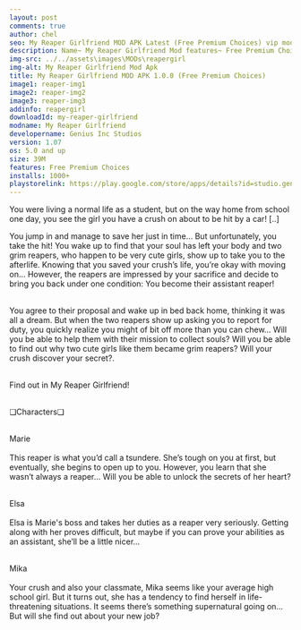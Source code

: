 ```yaml
---
layout: post
comments: true
author: chel
seo: My Reaper Girlfriend MOD APK Latest (Free Premium Choices) vip mods
description: Name~ My Reaper Girlfriend Mod features~ Free Premium Choices Version~ 2.0.7 Root~ No Install Steps~ Follow the steps below to Download games from ChelOverboard
img-src: ../../assets\images\MODs\reapergirl
img-alt: My Reaper Girlfriend Mod Apk
title: My Reaper Girlfriend MOD APK 1.0.0 (Free Premium Choices)
image1: reaper-img1
image2: reaper-img2
image3: reaper-img3
addinfo: reapergirl
downloadId: my-reaper-girlfriend
modname: My Reaper Girlfriend
developername: Genius Inc Studios
version: 1.07
os: 5.0 and up
size: 39M
features: Free Premium Choices
installs: 1000+
playstorelink: https://play.google.com/store/apps/details?id=studio.genius.sinigamibishoujo
---
```

<p>You were living a normal life as a student, but on the way home from school one day, you see the girl you have a crush on about to be hit by a car! [..]

You jump in and manage to save her just in time… But unfortunately, you take the hit! You wake up to find that your soul has left your body and two grim reapers, who happen to be very cute girls, show up to take you to the afterlife. Knowing that you saved your crush’s life, you’re okay with moving on… However, the reapers are impressed by your sacrifice and decide to bring you back under one condition: You become their assistant reaper!
<br><br>

You agree to their proposal and wake up in bed back home, thinking it was all a dream. But when the two reapers show up asking you to report for duty, you quickly realize you might of bit off more than you can chew… Will you be able to help them with their mission to collect souls? Will you be able to find out why two cute girls like them became grim reapers? Will your crush discover your secret?.<br><br>

Find out in My Reaper Girlfriend!<br><br>

❏Characters❏<br><br>

Marie<br><br>
This reaper is what you’d call a tsundere. She’s tough on you at first, but eventually, she begins to open up to you. However, you learn that she wasn’t always a reaper… Will you be able to unlock the secrets of her heart?<br><br>

Elsa<br><br>
Elsa is Marie's boss and takes her duties as a reaper very seriously. Getting along with her proves difficult, but maybe if you can prove your abilities as an assistant, she’ll be a little nicer...<br><br>

Mika<br><br>
Your crush and also your classmate, Mika seems like your average high school girl. But it turns out, she has a tendency to find herself in life-threatening situations. It seems there’s something supernatural going on… But will she find out about your new job?</p>
